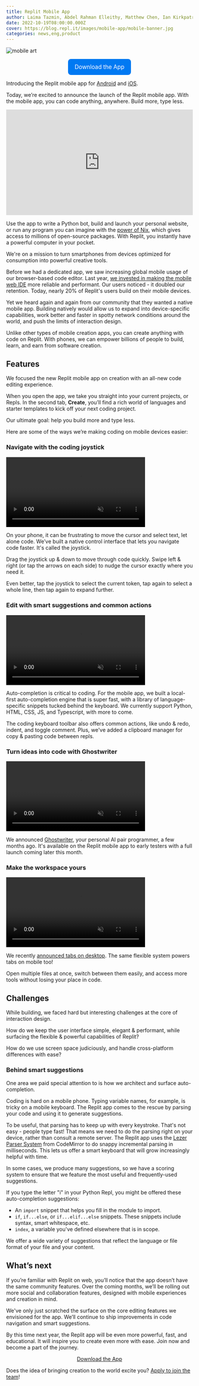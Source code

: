 ```yaml
---
title: Replit Mobile App
author: Laima Tazmin, Abdel Rahman Elleithy, Matthew Chen, Ian Kirkpatrick
date: 2022-10-19T08:00:00.000Z
cover: https://blog.repl.it/images/mobile-app/mobile-banner.jpg
categories: news,eng,product
---
```

![mobile art](https://blog.replit.com/images/mobileart.jpg)

<div style="display: flex; justify-content: center;">
  <a class="cta-btn" href="https://replit.com/mobile" target="_blank"
    style="display: flex;
    flex-direction: row;
    color: #fff;
    background-color: #0079F2;
    padding: 12px 18px;
    width: fit-content;
    border-radius: 8px;
    justify-content: center;
    align-items: center;
    transition-duration: 0.1s;
    text-decoration: none;
    font-size: 1.1em;">Download the App</a>
</div>


Introducing the Replit mobile app for [Android](https://play.google.com/store/apps/details?id=com.replit.app) and [iOS](https://apps.apple.com/us/app/replit-code-anything/id1614022293).

Today, we’re excited to announce the launch of the Replit mobile app. With the mobile app, you can code anything, anywhere. Build more, type less.

<style>
  .video-container {
  position: relative;
  padding-bottom: 56.25%;
}

.video-container iframe {
  position: absolute;
  top: 0;
  left: 0;
  width: 100%;
  height: 100%;
}
</style>
<div class="video-container"><iframe src="https://www.youtube.com/embed/Cmq3TrS3ccU" title="YouTube video player" frameborder="0" allow="accelerometer; autoplay; clipboard-write; encrypted-media; gyroscope; picture-in-picture" allowfullscreen></iframe></div>

Use the app to write a Python bot, build and launch your personal website, or run any program you can imagine with the [power of Nix](https://blog.replit.com/powered-by-nix), which gives access to millions of open-source packages. With Replit, you instantly have a powerful computer in your pocket.

We're on a mission to turn smartphones from devices optimized for consumption into powerful creative tools.

Before we had a dedicated app, we saw increasing global mobile usage of our browser-based code editor. Last year, [we invested in making the mobile web IDE](https://blog.replit.com/mobile-v2) more reliable and performant. Our users noticed - it doubled our retention. Today, nearly 20% of Replit's users build on their mobile devices.

Yet we heard again and again from our community that they wanted a native mobile app. Building natively would allow us to expand into device-specific capabilities, work better and faster in spotty network conditions around the world, and push the limits of interaction design.

Unlike other types of mobile creation apps, you can create anything with code on Replit. With phones, we can empower billions of people to build, learn, and earn from software creation.

## Features

We focused the new Replit mobile app on creation with an all-new code editing experience.

When you open the app, we take you straight into your current projects, or Repls. In the second tab, **Create**, you’ll find a rich world of languages and starter templates to kick off your next coding project. 

Our ultimate goal: help you build more and type less. 

Here are some of the ways we’re making coding on mobile devices easier: 

### Navigate with the coding joystick

<video width="375" height="auto" class="css-3qjkrt" autoplay muted playsinline loop controls src="https://blog.repl.it/images/mobile-app/joystick_demo.mp4">
Sorry, your browser doesn’t support HTML5 media.
</video>

On your phone, it can be frustrating to move the cursor and select text, let alone code. We’ve built a native control interface that lets you navigate code faster. It's called the joystick.  

Drag the joystick up & down to move through code quickly. Swipe left & right (or tap the arrows on each side) to nudge the cursor exactly where you need it.

Even better, tap the joystick to select the current token, tap again to select a whole line, then tap again to expand further.

### Edit with smart suggestions and common actions

<video width="375" height="auto" class="css-3qjkrt" autoplay muted playsinline loop controls src="https://blog.repl.it/images/mobile-app/suggestions_demo.mp4?x=1">
Sorry, your browser doesn’t support HTML5 media.
</video>

Auto-completion is critical to coding. For the mobile app, we built a local-first auto-completion engine that is super fast, with a library of language-specific snippets tucked behind the keyboard. We currently support Python, HTML, CSS, JS, and Typescript, with more to come.

The coding keyboard toolbar also offers common actions, like undo & redo, indent, and toggle comment. Plus, we've added a clipboard manager for copy & pasting code between repls.

### Turn ideas into code with Ghostwriter

<video width="375" height="auto" class="css-3qjkrt" autoplay muted playsinline loop controls src="https://blog.repl.it/images/mobile-app/ghostwriter_demo.mp4?x=1">
Sorry, your browser doesn’t support HTML5 media.
</video>

We announced [Ghostwriter](https://blog.replit.com/ai), your personal AI pair programmer, a few months ago. It's available on the Replit mobile app to early testers with a full launch coming later this month.

### Make the workspace yours

<video width="375" height="auto" class="css-3qjkrt" autoplay muted playsinline loop controls src="https://blog.repl.it/images/mobile-app/tabs_demo.mp4">
Sorry, your browser doesn’t support HTML5 media.
</video>

We recently [announced tabs on desktop](https://blog.replit.com/tabs). The same flexible system powers tabs on mobile too! 

Open multiple files at once, switch between them easily, and access more tools without losing your place in code.

## Challenges

While building, we faced hard but interesting challenges at the core of interaction design. 

How do we keep the user interface simple, elegant & performant, while surfacing the flexible & powerful capabilities of Replit? 

How do we use screen space judiciously, and handle cross-platform differences with ease?

### Behind smart suggestions

One area we paid special attention to is how we architect and surface auto-completion.

Coding is hard on a mobile phone. Typing variable names, for example, is tricky on a mobile keyboard. The Replit app comes to the rescue by parsing your code and using it to generate suggestions.

To be useful, that parsing has to keep up with every keystroke. That's not easy - people type fast! That means we need to do the parsing right on your device, rather than consult a remote server. The Replit app uses the [Lezer Parser System](https://lezer.codemirror.net) from CodeMirror to do snappy incremental parsing in milliseconds. This lets us offer a smart keyboard that will grow increasingly helpful with time.

In some cases, we produce many suggestions, so we have a scoring system to ensure that we feature the most useful and frequently-used suggestions.

If you type the letter "i" in your Python Repl, you might be offered these auto-completion suggestions:

* An `import` snippet that helps you fill in the module to import.
* `if`, `if...else`, or `if...elif...else` snippets. These snippets include syntax, smart whitespace, etc.
* `index`, a variable you've defined elsewhere that is in scope.

We offer a wide variety of suggestions that reflect the language or file format of your file and your content.

## What’s next

If you’re familiar with Replit on web, you’ll notice that the app doesn’t have the same community features. Over the coming months, we’ll be rolling out more social and collaboration features, designed with mobile experiences and creation in mind.

We've only just scratched the surface on the core editing features we envisioned for the app. We’ll continue to ship improvements in code navigation and smart suggestions.

By this time next year, the Replit app will be even more powerful, fast, and educational. It will inspire you to create even more with ease. Join now and become a part of the journey.

<div style="display: flex; justify-content: center;">
  <a class="cta-btn" href="https://replit.com/mobile" target="_blank"
>Download the App</a>
</div>


Does the idea of bringing creation to the world excite you? [Apply to join the team](https://jobs.ashbyhq.com/replit/edec839f-d21d-4581-bd47-64ba6e06698b)!


<script>
  window.addEventListener('load', videoScroll);
window.addEventListener('scroll', videoScroll);

function videoScroll() {

  if ( document.querySelectorAll('video[autoplay]').length > 0) {
    var windowHeight = window.innerHeight,
        videoEl = document.querySelectorAll('video[autoplay]');

    for (var i = 0; i < videoEl.length; i++) {

      var thisVideoEl = videoEl[i],
          videoHeight = thisVideoEl.clientHeight,
          videoClientRect = thisVideoEl.getBoundingClientRect().top;

      if ( videoClientRect <= ( (windowHeight) - (videoHeight*.5) ) && videoClientRect >= ( 0 - ( videoHeight*.5 ) ) ) {
        thisVideoEl.play();
      } else {
        thisVideoEl.pause();
      }

    }
  }

}
</script>